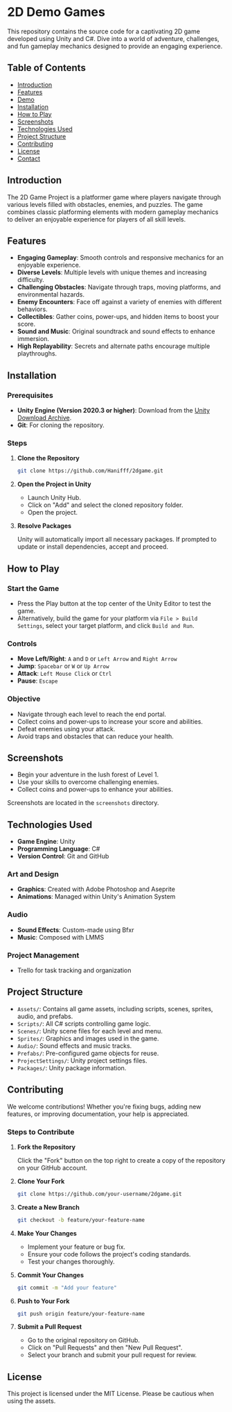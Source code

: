 # 2D Demo Games

This repository contains the source code for a captivating 2D game developed using Unity and C#. Dive into a world of adventure, challenges, and fun gameplay mechanics designed to provide an engaging experience.

## Table of Contents

- [Introduction](#introduction)
- [Features](#features)
- [Demo](#demo)
- [Installation](#installation)
- [How to Play](#how-to-play)
- [Screenshots](#screenshots)
- [Technologies Used](#technologies-used)
- [Project Structure](#project-structure)
- [Contributing](#contributing)
- [License](#license)
- [Contact](#contact)

## Introduction

The 2D Game Project is a platformer game where players navigate through various levels filled with obstacles, enemies, and puzzles. The game combines classic platforming elements with modern gameplay mechanics to deliver an enjoyable experience for players of all skill levels.

## Features

- **Engaging Gameplay**: Smooth controls and responsive mechanics for an enjoyable experience.
- **Diverse Levels**: Multiple levels with unique themes and increasing difficulty.
- **Challenging Obstacles**: Navigate through traps, moving platforms, and environmental hazards.
- **Enemy Encounters**: Face off against a variety of enemies with different behaviors.
- **Collectibles**: Gather coins, power-ups, and hidden items to boost your score.
- **Sound and Music**: Original soundtrack and sound effects to enhance immersion.
- **High Replayability**: Secrets and alternate paths encourage multiple playthroughs.

## Installation

### Prerequisites

- **Unity Engine (Version 2020.3 or higher)**: Download from the [Unity Download Archive](https://unity3d.com/get-unity/download/archive).
- **Git**: For cloning the repository.

### Steps

1. **Clone the Repository**

   ```bash
   git clone https://github.com/Hanifff/2dgame.git
   ```

2. **Open the Project in Unity**

   - Launch Unity Hub.
   - Click on "Add" and select the cloned repository folder.
   - Open the project.

3. **Resolve Packages**

   Unity will automatically import all necessary packages. If prompted to update or install dependencies, accept and proceed.

## How to Play

### Start the Game

- Press the Play button at the top center of the Unity Editor to test the game.
- Alternatively, build the game for your platform via `File > Build Settings`, select your target platform, and click `Build and Run`.

### Controls

- **Move Left/Right**: `A` and `D` or `Left Arrow` and `Right Arrow`
- **Jump**: `Spacebar` or `W` or `Up Arrow`
- **Attack**: `Left Mouse Click` or `Ctrl`
- **Pause**: `Escape`

### Objective

- Navigate through each level to reach the end portal.
- Collect coins and power-ups to increase your score and abilities.
- Defeat enemies using your attack.
- Avoid traps and obstacles that can reduce your health.

## Screenshots

- Begin your adventure in the lush forest of Level 1.
- Use your skills to overcome challenging enemies.
- Collect coins and power-ups to enhance your abilities.

Screenshots are located in the `screenshots` directory.

## Technologies Used

- **Game Engine**: Unity
- **Programming Language**: C#
- **Version Control**: Git and GitHub

### Art and Design

- **Graphics**: Created with Adobe Photoshop and Aseprite
- **Animations**: Managed within Unity's Animation System

### Audio

- **Sound Effects**: Custom-made using Bfxr
- **Music**: Composed with LMMS

### Project Management

- Trello for task tracking and organization

## Project Structure

- `Assets/`: Contains all game assets, including scripts, scenes, sprites, audio, and prefabs.
- `Scripts/`: All C# scripts controlling game logic.
- `Scenes/`: Unity scene files for each level and menu.
- `Sprites/`: Graphics and images used in the game.
- `Audio/`: Sound effects and music tracks.
- `Prefabs/`: Pre-configured game objects for reuse.
- `ProjectSettings/`: Unity project settings files.
- `Packages/`: Unity package information.

## Contributing

We welcome contributions! Whether you're fixing bugs, adding new features, or improving documentation, your help is appreciated.

### Steps to Contribute

1. **Fork the Repository**

   Click the "Fork" button on the top right to create a copy of the repository on your GitHub account.

2. **Clone Your Fork**

   ```bash
   git clone https://github.com/your-username/2dgame.git
   ```

3. **Create a New Branch**

   ```bash
   git checkout -b feature/your-feature-name
   ```

4. **Make Your Changes**

   - Implement your feature or bug fix.
   - Ensure your code follows the project's coding standards.
   - Test your changes thoroughly.

5. **Commit Your Changes**

   ```bash
   git commit -m "Add your feature"
   ```

6. **Push to Your Fork**

   ```bash
   git push origin feature/your-feature-name
   ```

7. **Submit a Pull Request**

   - Go to the original repository on GitHub.
   - Click on "Pull Requests" and then "New Pull Request".
   - Select your branch and submit your pull request for review.

## License

This project is licensed under the MIT License. Please be cautious when using the assets.


